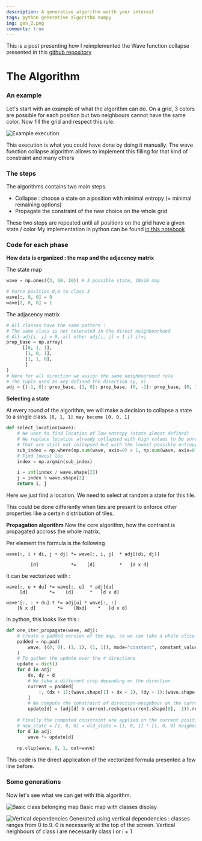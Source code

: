 ```yaml
---
description: A generative algorithm worth your interest
tags: python generative algorithm numpy 
img: gen_2.png
comments: true
---
```


This is a post presenting how I reimplemented the Wave function collapse presented in this [github repository](https://github.com/mxgmn/WaveFunctionCollapse)


# The Algorithm

### An example
Let's start with an example of what the algorithm can do.
On a grid, 3 colors are possible for each position but two neighbours cannot have the same color.
Now fill the grid and respect this rule.

![Example execution]({{site.baseurl}}/assets/img/wave_function_collapse.gif)

This execution is what you could have done by doing it manually. The wave function collapse algorithm allows to implement this filling for that kind of constraint and many others

### The steps
The algorithms contains two main steps.

- Collapse : choose a state on a position with minimal entropy (= minimal remaining options)
- Propagate the constraint of the new choice on the whole grid

These two steps are repeated until all positions on the grid have a given state / color
My implementation in python can be found [in this notebook]()


### Code for each phase

**How data is organized : the map and the adjacency matrix**

The state map
```python
wave = np.ones((3, 10, 10)) # 3 possible state, 10x10 map

# Force position 0,0 to class 3
wave[:, 0, 0] = 0
wave[2, 0, 0] = 1
```

The adjacency matrix 
```python
# All classes have the same pattern : 
# The same class is not tolerated in the direct neighboorhood
# All adj[i, i] = 0, all other adj[i, j] = 1 if i!=j
prop_base = np.array(
      [[0, 1, 1],
       [1, 0, 1], 
       [1, 1, 0], 
       ]
)
# Here for all direction we assign the same neighboorhood rule
# The tuple used as key defined the direction (y, x)
adj = {(-1, 0): prop_base, (1, 0): prop_base, (0, -1): prop_base, (0, 1): prop_base}
```

**Selecting a state**

At every round of the algorithm, we will make a decision to collapse a state to a single class.
`[0, 1, 1] may become [0, 0, 1]`

```python
def select_location(wave):
    # We want to find location of low entropy (state almost defined)
    # We replace location already collapsed with high values to be sure to find location
    # that are still not collapsed but with the lowest possible entropy
    sub_index = np.where(np.sum(wave, axis=0) > 1, np.sum(wave, axis=0), 10000)
    # Find lowest loc
    index = np.argmin(sub_index)

    i = int(index / wave.shape[2])
    j = index % wave.shape[2]
    return i, j
```
Here we just find a location. We need to select at random a state for this tile.

This could be done differently when ties are present to enforce other properties like a certain distribution of tiles.


**Propagation algorithm**
Now the core algorithm, how the contraint is propagated accross the whole matrix.

Per element the formula is the following
```
wave[:, i + di, j + dj] *= wave[:, i, j]  * adj[(di, dj)]

         [d]            *=    [d]         *   [d x d]
```

It can be vectorized with :
```
wave[:, u + du] *= wave[:, u]  * adj[du]
     [d]        *=    [d]      *   [d x d]

wave'[:, : + du].t *= adj[u] * wave[:, :]
    [N x d]        *=    [Nxd]    *   [d x d]
```

In python, this looks like this : 
```python
def one_iter_propagate(wave, adj):
    # Create a padded version of the map, so we can take a whole slice 
    padded = np.pad(
        wave, ((0, 0), (1, 1), (1, 1)), mode="constant", constant_values=True
    )
    # To gather the update over the 4 directions
    update = dict()
    for d in adj:
        dx, dy = d
        # We take a different crop depending on the direction
        current = padded[
            :, (dx + 1):(wave.shape[1] + dx + 1), (dy + 1):(wave.shape[2] + dy + 1)  
        ]
        # We compute the constraint of direction-neighbour on the current element in a vectorized fashion
        update[d] = (adj[d] @ current.reshape(current.shape[0], -1)).reshape(current.shape)
    
    # Finally the computed constraint are applied on the current position
    # new_state = [1, 0, 0] = old_state = [1, 0, 1] * [1, 0, 0] neigbour_constraint
    for d in adj:
        wave *= update[d]
        
    np.clip(wave, 0, 1, out=wave)
```

This code is the direct application of the vectorized formula presented a few line before.


### Some generations

Now let's see what we can get with this algorithm.

![Basic class belonging map]({{site.baseurl}}/assets/img/gen_2.png)
Basic map with classes display


![Vertical dependencies]({{site.baseurl}}/assets/img/gen_3.png)
Generated using vertical dependencies : classes ranges from 0 to 9.
0 is necessarily at the top of the screen. Vertical neighbours of class i are necessarily class i or i + 1


